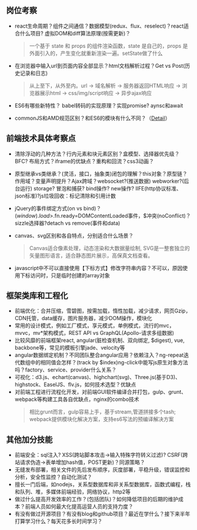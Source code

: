 ## 岗位考察
* react生命周期？组件之间通信？数据模型(redux、flux、reselect)？react适合什么项目? 虚拟DOM和diff算法原理(按需更新)？
  > 一个基于 state 和 props 的组件渲染函数，state 是自己的，props 是外面引入的，产生变化就重新渲染一遍。setState做了什么

* 在浏览器中输入url到页面内容全部显示？html文档解析过程？Get vs Post(历史记录和日志)
  > 从上至下，从外至内。url -> 域名解析 -> 服务器返回HTML响应 -> 浏览器展示html -> css/img/script响应 -> 异步ajax响应

* ES6有哪些新特性？ babel转码的实现原理？实现promise? aynsc和await
* commonJS和AMD规范区别？和ES6的模块有什么不同？（[Detail](../../structure/README.md)）

## 前端技术具体考察点
* 清除浮动的几种方法？行内元素和块元素区别？盒模型、选择器优先级？BFC? 布局方式？iframe的优缺点？重构和回流？css3动画？
* 原型继承vs类继承？(灵活，接口，抽象类)闭包的理解？this对象？原型链？作用域？变量声明提升？Ajax跨域？websocket?(推送数据) webworker?(后台运行) storage? 冒泡和捕获? bind操作? new操作? IIFE(http协议标准、json标准)?js垃圾回收：标记清除和引用计数
* jQuery的事件绑定方式(on vs bind)？$(window).load>$.fn.ready=DOMContentLoaded事件，$冲突(noConflict)？sizzle选择器?detach vs remove(事件和data)
* canvas、svg区别和各自特点，分别适合什么场景？
  > Canvas适合像素处理，动态渲染和大数据量绘制, SVG是一整套独立的矢量图形语言，适合静态图片展示，高保真文档查看。

* javascript中不可以直接使用【下标方式】修改字符串内容？不可以，原因使用下标访问时，只是临时创建的array对象

## 框架类库和工程化
* 前端优化：合并压缩，雪碧图，按需加载，惰性加载，减少请求，网页Gzip，CDN托管，data缓存，图片服务器，减少DOM操作，模块化
* 常用的设计模式，例如工厂模式，享元模式，单例模式，流行的mvc，mvvc，mv*架构模式，REST API vs GraphQL(Apollo-请求多组数据)
* 比较风靡的前端框架react, angular(脏检查机制、双向绑定, $digest), vue, backbone等，常见的模板引擎jade、velocity等
* angular数据绑定机制？不同团队整合angular应用？依赖注入？ng-repeat迭代数组中的相同值会怎样？(track by $index)ng-click中能写js原生对象方法吗？factory、service、provider什么关系？
* 可视化：d3.js、echart(canvas)、highchart(svg)、Three.js(基于D3)、highstock、EaselJS、flv.js，如何技术选型？优缺点
* 对前端工程进行流程化开发，对前端GUI软件编译合并打包，gulp、grunt、webpack等构建工具各自优缺点，nginx的combo技术
  > 相比grunt而言，gulp容易上手，基于stream,管道拼接多个tash; webpack提供模块化解决方案，支持es6写法的预编译解决方案  

## 其他加分技能
* 前端安全：sql注入? XSS(跨站脚本攻击->输入特殊字符转义过滤)? CSRF(跨站请求伪造->表单增加hash值，POST更新)？同源策略？
* 无缝发布部署，相关文件的先后发布顺序，灰度部署，平稳升级，错误监控和分析，安全性监控？自动化测试？
* 擅长一门后端，如nodejs，关系型数据库和非关系型数据库，函数式编程，栈和队列、堆，多媒体前端经验，网络协议，http2等
* 做过什么提高开发效率的工作？(包括团队)？如何降低项目的后期的维护成本？前端人员如何最大化提高运营人员的支持力度？
* 有没有做过开源项目？有没有blog和github项目？最近在学什么？接下来半年打算学习什么？每天花多长时间学习？
